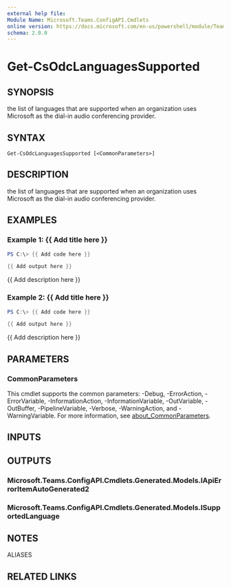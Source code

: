```yaml
---
external help file:
Module Name: Microsoft.Teams.ConfigAPI.Cmdlets
online version: https://docs.microsoft.com/en-us/powershell/module/Teams/get-csodclanguagessupported
schema: 2.0.0
---
```


# Get-CsOdcLanguagesSupported

## SYNOPSIS
the list of languages that are supported when an organization uses Microsoft as the dial-in audio conferencing provider.

## SYNTAX

```
Get-CsOdcLanguagesSupported [<CommonParameters>]
```

## DESCRIPTION
the list of languages that are supported when an organization uses Microsoft as the dial-in audio conferencing provider.

## EXAMPLES

### Example 1: {{ Add title here }}
```powershell
PS C:\> {{ Add code here }}

{{ Add output here }}
```

{{ Add description here }}

### Example 2: {{ Add title here }}
```powershell
PS C:\> {{ Add code here }}

{{ Add output here }}
```

{{ Add description here }}

## PARAMETERS

### CommonParameters
This cmdlet supports the common parameters: -Debug, -ErrorAction, -ErrorVariable, -InformationAction, -InformationVariable, -OutVariable, -OutBuffer, -PipelineVariable, -Verbose, -WarningAction, and -WarningVariable. For more information, see [about_CommonParameters](http://go.microsoft.com/fwlink/?LinkID=113216).

## INPUTS

## OUTPUTS

### Microsoft.Teams.ConfigAPI.Cmdlets.Generated.Models.IApiErrorItemAutoGenerated2

### Microsoft.Teams.ConfigAPI.Cmdlets.Generated.Models.ISupportedLanguage

## NOTES

ALIASES

## RELATED LINKS

